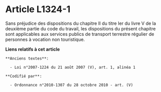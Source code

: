 # Article L1324-1

Sans préjudice des dispositions du chapitre II du titre Ier du livre V de la deuxième partie du code du travail, les
dispositions du présent chapitre sont applicables aux services publics de transport terrestre régulier de personnes à
vocation non touristique.

**Liens relatifs à cet article**

	**Anciens textes**:

	  - Loi n°2007-1224 du 21 août 2007 (V), art. 1, alinéa 1

	**Codifié par**:

	  - Ordonnance n°2010-1307 du 28 octobre 2010 - art. (V)
